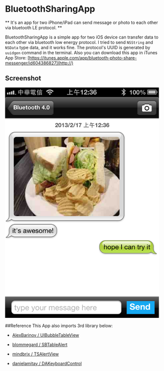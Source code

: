 BluetoothSharingApp
===================
** It's an app for two iPhone/iPad can send message or photo to each other via bluetooth LE protocol. **

BluetoothSharingApp is a simple app for two iOS device can transfer data to each other via bluetooth low energy protocol. I tried to send `NSString` and `NSData` type data, and it works fine. The protocol's UUID is generated by `uuidgen` command in the terminal. Also you can download this app in iTunes App Store: 
[https://itunes.apple.com/app/bluetooth-photo-share-messenger/id604386827](http://)

## Screenshot
![Screenshot](https://github.com/ZZBHuang/BluetoothSharingApp/blob/master/screenshot-1.png)

##Reference
This App also imports 3rd library below:

* [AlexBarinov / UIBubbleTableView](https://github.com/AlexBarinov/UIBubbleTableView)  

* [blommegard / SBTableAlert](https://github.com/blommegard/SBTableAlert)

* [mindbrix / TSAlertView](https://github.com/mindbrix/TSAlertView)

* [danielamitay / DAKeyboardControl](https://github.com/danielamitay/DAKeyboardControl)

